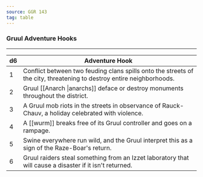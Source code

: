 ```yaml
---
source: GGR 143
tag: table
---
```


### Gruul Adventure Hooks
---
|d6|Adventure Hook|
|----|------------|
|1|Conflict between two feuding clans spills onto the streets of the city, threatening to destroy entire neighborhoods.|
|2|Gruul [[Anarch \|anarchs]] deface or destroy monuments throughout the district.|
|3|A Gruul mob riots in the streets in observance of Rauck-Chauv, a holiday celebrated with violence.|
|4|A [[wurm]] breaks free of its Gruul controller and goes on a rampage.|
|5|Swine everywhere run wild, and the Gruul interpret this as a sign of the Raze-Boar's return.|
|6|Gruul raiders steal something from an Izzet laboratory that will cause a disaster if it isn't returned.|
